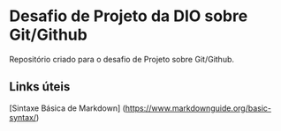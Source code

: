 # Desafio de Projeto da DIO sobre Git/Github
Repositório criado para o desafio de Projeto sobre Git/Github.
## Links úteis
[Sintaxe Básica de Markdown] (https://www.markdownguide.org/basic-syntax/)
